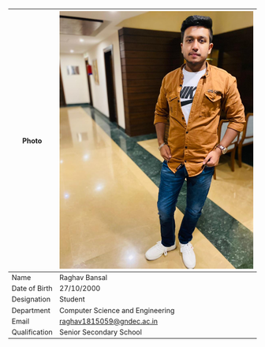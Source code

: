 
| Photo | ![Display picture](Photos/raghav.png) 
| ------ | -------- |
| Name | Raghav Bansal |
| Date of Birth | 27/10/2000 |
| Designation | Student |
| Department | Computer Science and Engineering |
| Email | raghav1815059@gndec.ac.in |
| Qualification | Senior Secondary School |
